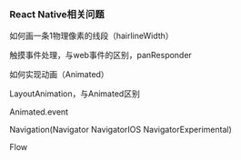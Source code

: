 ### React Native相关问题

如何画一条1物理像素的线段（hairlineWidth）



触摸事件处理，与web事件的区别，panResponder



如何实现动画（Animated）



LayoutAnimation，与Animated区别



Animated.event



Navigation(Navigator NavigatorIOS NavigatorExperimental)



Flow